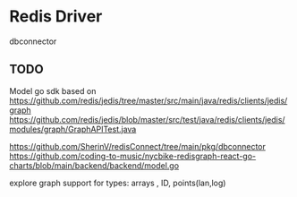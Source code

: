 # Redis Driver

dbconnector

## TODO

Model go sdk based on https://github.com/redis/jedis/tree/master/src/main/java/redis/clients/jedis/graph
https://github.com/redis/jedis/blob/master/src/test/java/redis/clients/jedis/modules/graph/GraphAPITest.java

https://github.com/SherinV/redisConnect/tree/main/pkg/dbconnector
https://github.com/coding-to-music/nycbike-redisgraph-react-go-charts/blob/main/backend/backend/model.go


explore graph support for types:  arrays , ID, points(lan,log)
